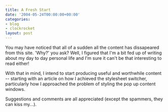 ```yaml
---
title: A Fresh Start
date: '2004-05-24T00:00:00+00:00'
categories:
- blog
- clockrocket
layout: post
---
```


You may have noticed that all of a sudden all the content has dissapeared from this site.  'Why?' you ask?  Well, I figured that I'm a bit fed up of writing about my day to day personal life and I'm sure it can't be that interesting to read either!  

With that in mind, I intend to start producing useful and worthwhile content -- starting with an article on how I achieved the stylesheet switcher, particularly how I  approached the problem of styling the pop up content windows.

Suggestions and comments are all appreciated (except the spammers, they can kiss my...).




